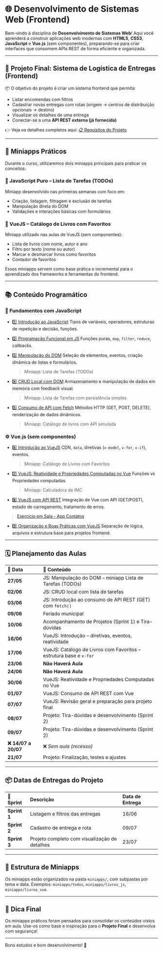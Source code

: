 # 🌐 Desenvolvimento de Sistemas Web (Frontend)

Bem-vindo à disciplina de **Desenvolvimento de Sistemas Web**\!
Aqui você aprenderá a construir aplicações web modernas com **HTML5**, **CSS3**, **JavaScript** e **Vue.js** (sem componentes), preparando-se para criar interfaces que consomem APIs REST de forma eficiente e organizada.

-----

## 🎯 Projeto Final: Sistema de Logística de Entregas (Frontend)

📦 O objetivo do projeto é criar um sistema frontend que permita:

- Listar encomendas com filtros
- Cadastrar novas entregas com rotas (origem → centros de distribuição opcionais → destino)
- Visualizar os detalhes de uma entrega
- Conectar-se a uma **API REST externa (já fornecida)**

👉 Veja os detalhes completos aqui:
[📋 Requisitos do Projeto](projeto/requisitos.md)

-----

## 🧪 Miniapps Práticos

Durante o curso, utilizaremos dois miniapps principais para praticar os conceitos:

### 🔹 JavaScript Puro – Lista de Tarefas (TODOs)

Miniapp desenvolvido nas primeiras semanas com foco em:

- Criação, listagem, filtragem e exclusão de tarefas
- Manipulação direta do DOM
- Validações e interações básicas com formulários

### 🔸 VueJS – Catálogo de Livros com Favoritos

Miniapp utilizado nas aulas de VueJS (sem componentes):

- Lista de livros com nome, autor e ano
- Filtro por texto (nome ou autor)
- Marcar e desmarcar livros como favoritos
- Contador de favoritos

Esses miniapps servem como base prática e incremental para o aprendizado dos frameworks e ferramentas do frontend.

-----

## 📚 Conteúdo Programático

### 🧱 Fundamentos com JavaScript

- [1️⃣ Introdução ao JavaScript](conteudo/introducao.md)
  Tipos de variáveis, operadores, estruturas de repetição e decisão, funções.

- [2️⃣ Programação Funcional em JS](conteudo/pf.md)
  Funções puras, `map`, `filter`, `reduce`, callbacks.

- [3️⃣ Manipulação do DOM](conteudo/dom.md)
  Seleção de elementos, eventos, criação dinâmica de listas e formulários.

  > Miniapp: Lista de Tarefas (TODOs)

- [4️⃣ CRUD Local com DOM](conteudo/crud_local.md)
  Armazenamento e manipulação de dados em memória com feedback visual.

  > Miniapp: Lista de Tarefas com persistência simples

- [5️⃣ Consumo de API com Fetch](conteudo/api_fetch.md)
  Métodos HTTP (GET, POST, DELETE), renderização de dados dinâmicos.

  > Miniapp: Catálogo de livros com API simulada

### ⚙️ Vue.js (sem componentes)

- [6️⃣ Introdução ao VueJS](conteudo/vue_intro.md)
  CDN, `data`, diretivas (`v-model`, `v-for`, `v-if`), eventos.

  > Miniapp: Catálogo de Livros com Favoritos

- [7️⃣ VueJS: Reatividade e Propriedades Computadas no Vue](conteudo/vue_reatividade.md)
  Funções vs Propriedades computadas.
  
  > Miniapp: Calculadora de IMC

- [8️⃣ VueJS com API REST](conteudo/vue_api.md)
  Integração de Vue com API (GET/POST), estado de carregamento, tratamento de erros.

> [Exercicio em Sala - App Contatos](exercicio/exercicio_vue.md)

- [9️⃣ Organização e Boas Práticas com VueJS](conteudo/vue_estrutura.md)
  Separação de lógica, arquivos e estrutura base para projetos frontend.

-----

## 🗓️ Planejamento das Aulas

| 📅 Data | 📘 Conteúdo                                                                                                  |
| :--- |:-------------------------------------------------------------------------------------------------------------|
| **27/05** | JS: Manipulação do DOM – miniapp Lista de Tarefas (TODOs)                                                    |
| **02/06** | JS: CRUD local com lista de tarefas                                                                          |
| **03/06** | JS: Introdução ao consumo de API REST (GET) com `fetch()`                                                    |
| **09/06** | Feriado municipal                                                                                            |
| **10/06** | Acompanhamento de Projetos (Sprint 1) e Tira-dúvidas                                                         |
| **16/06** | VueJS: Introdução – diretivas, eventos, reatividade                                                          |
| **17/06** | VueJS: Catálogo de Livros com Favoritos – estrutura base e `v-for`                                           |
| **23/06** | **Não Haverá Aula**                                                                                          |
| **24/06** | **Não Haverá Aula**                                                                                          |
| **30/06** | VueJS: Reatividade e Propriedades Computadas no Vue                                                          |
| **01/07** | VueJS: Consumo de API REST com Vue                                                                           |
| **07/07** | VueJS: Revisão geral e preparação para projeto final                                                         |
| **08/07** | Projeto: Tira-dúvidas e desenvolvimento (Sprint 2)                                                           |
| **09/07** | Projeto: Tira-dúvidas e desenvolvimento (Sprint 2)                                                           |
| **❌ 14/07 a 20/07** | ❌ *Sem aula (recesso)*                                                                                       |
| **21/07** | Projeto: Finalização, testes e ajustes                                                                       |

-----

## 📦 Datas de Entregas do Projeto

| 🏁 Sprint | Descrição | Data de Entrega |
| :--- | :--- | :--- |
| **Sprint 1** | Listagem e filtros das entregas | 16/06 |
| **Sprint 2** | Cadastro de entrega e rota | 09/07 |
| **Sprint 3** | Projeto completo com visualização de detalhes | 23/07 |

-----

## 📂 Estrutura de Miniapps

Os miniapps estão organizados na pasta `miniapps/`, com subpastas por tema e data.
Exemplos: `miniapps/todos`, `miniapps/livros_js`, `miniapps/livros_vue`.

-----

## 🧠 Dica Final

Os miniapps práticos foram pensados para consolidar os conteúdos vistos em aula.
Use-os como base e inspiração para o **Projeto Final** e desenvolva com segurança\!

-----

Bons estudos e bom desenvolvimento\! 🚀
